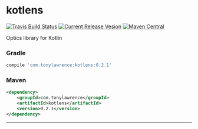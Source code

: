 # kotlens

[![Travis Build Status](https://api.travis-ci.org/tonyklawrence/kotlens.svg)](https://travis-ci.org/tonyklawrence/kotlens)
[![Current Release Vesion](https://img.shields.io/badge/kotlens-v0.2.1-blue.svg)](https://github.com/tonyklawrence/kotlens/releases/tag/v0.2.0)
[![Maven Central](https://img.shields.io/maven-central/v/com.tonylawrence/kotlens.svg)](https://search.maven.org/#search%7Cga%7C1%7Cg%3A%22com.tonylawrence%22%20AND%20a%3A%22kotlens%22)

Optics library for Kotlin

### Gradle
```groovy
compile 'com.tonylawrence:kotlens:0.2.1'
```

### Maven
```xml
<dependency>
    <groupId>com.tonylawrence</groupId>
    <artifactId>kotlens</artifactId>
    <version>0.2.1</version>
</dependency>
```

---

